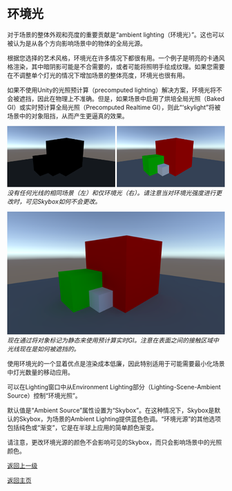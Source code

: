 # 环境光
对于场景的整体外观和亮度的重要贡献是“ambient lighting（环境光）”。这也可以被认为是从各个方向影响场景中的物体的全局光源。

根据您选择的艺术风格，环境光在许多情况下都很有用。一个例子是明亮的卡通风格渲染，其中暗阴影可能是不合需要的，或者可能将照明手绘成纹理。如果您需要在不调整单个灯光的情况下增加场景的整体亮度，环境光也很有用。

如果不使用Unity的光照预计算（precomputed lighting）解决方案，环境光将不会被遮挡，因此在物理上不准确。但是，如果场景中启用了烘培全局光照（Baked GI）或实时预计算全局光照（Precomputed Realtime GI），则此“‘skylight”将被场景中的对象阻挡，从而产生更逼真的效果。

![](/Image/Graphics/Introduction/ambientlightab_0.png)
*没有任何光线的相同场景（左）和仅环境光（右）。请注意当对环境光强度进行更改时，可见Skybox如何不会更改。*

![](/Image/Graphics/Introduction/ambientlightc_0.png)
*现在通过将对象标记为静态来使用预计算实时GI。注意在表面之间的接触区域中光线现在是如何被遮挡的。*

使用环境光的一个显着优点是渲染成本低廉，因此特别适用于可能需要最小化场景中灯光数量的移动应用。

可以在Lighting窗口中从Environment Lighting部分（Lighting-Scene-Ambient Source）控制“环境光照”。

默认值是“Ambient Source”属性设置为“Skybox”。在这种情况下，Skybox是默认的Skybox，为场景的Ambient Lighting提供蓝色色调。“环境光源”的其他选项包括纯色或“渐变”，它是在半球上应用的简单颜色渐变。

请注意，更改环境光源的颜色不会影响可见的Skybox，而只会影响场景中的光照颜色。

[返回上一级](/Graphics/Introduction-to-Lighting-and-Rendering.md)

[返回主页](/README.md)
